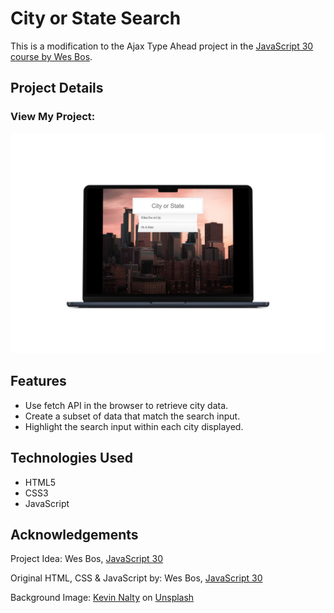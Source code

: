 # City or State Search

This is a modification to the Ajax Type Ahead project in the [JavaScript 30 course by Wes Bos](https://javascript30.com/).

## Project Details

### View My Project:

![Screenshot](img/smartmockups_cos-search.jpg)

## Features

- Use fetch API in the browser to retrieve city data.
- Create a subset of data that match the search input.
- Highlight the search input within each city displayed.

## Technologies Used

- HTML5
- CSS3
- JavaScript

## Acknowledgements

Project Idea: Wes Bos, [JavaScript 30](https://javascript30.com/)

Original HTML, CSS & JavaScript by: Wes Bos, [JavaScript 30](https://javascript30.com/)

Background Image: [Kevin Nalty](https://unsplash.com/@nalty_photography) on [Unsplash](https://unsplash.com/photos/yLUM5exvsMA)